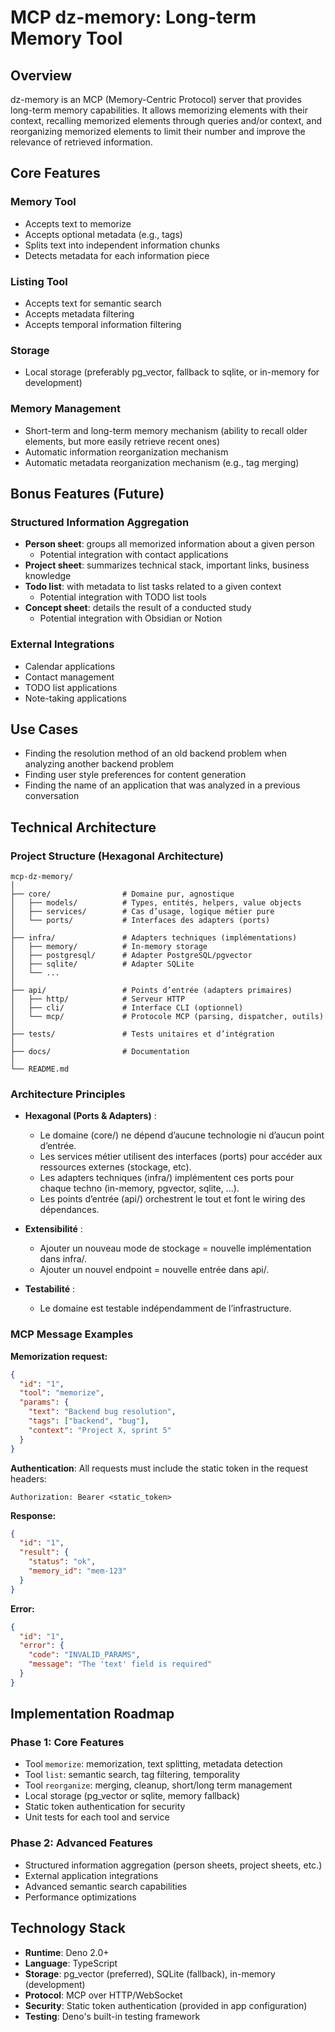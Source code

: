 # MCP dz-memory: Long-term Memory Tool

## Overview

dz-memory is an MCP (Memory-Centric Protocol) server that provides long-term
memory capabilities. It allows memorizing elements with their context, recalling
memorized elements through queries and/or context, and reorganizing memorized
elements to limit their number and improve the relevance of retrieved
information.

## Core Features

### Memory Tool

- Accepts text to memorize
- Accepts optional metadata (e.g., tags)
- Splits text into independent information chunks
- Detects metadata for each information piece

### Listing Tool

- Accepts text for semantic search
- Accepts metadata filtering
- Accepts temporal information filtering

### Storage

- Local storage (preferably pg_vector, fallback to sqlite, or in-memory for
  development)

### Memory Management

- Short-term and long-term memory mechanism (ability to recall older elements,
  but more easily retrieve recent ones)
- Automatic information reorganization mechanism
- Automatic metadata reorganization mechanism (e.g., tag merging)

## Bonus Features (Future)

### Structured Information Aggregation

- **Person sheet**: groups all memorized information about a given person
  - Potential integration with contact applications
- **Project sheet**: summarizes technical stack, important links, business
  knowledge
- **Todo list**: with metadata to list tasks related to a given context
  - Potential integration with TODO list tools
- **Concept sheet**: details the result of a conducted study
  - Potential integration with Obsidian or Notion

### External Integrations

- Calendar applications
- Contact management
- TODO list applications
- Note-taking applications

## Use Cases

- Finding the resolution method of an old backend problem when analyzing another
  backend problem
- Finding user style preferences for content generation
- Finding the name of an application that was analyzed in a previous
  conversation

## Technical Architecture

### Project Structure (Hexagonal Architecture)

```
mcp-dz-memory/
│
├── core/                # Domaine pur, agnostique
│   ├── models/          # Types, entités, helpers, value objects
│   ├── services/        # Cas d’usage, logique métier pure
│   └── ports/           # Interfaces des adapters (ports)
│
├── infra/               # Adapters techniques (implémentations)
│   ├── memory/          # In-memory storage
│   ├── postgresql/      # Adapter PostgreSQL/pgvector
│   ├── sqlite/          # Adapter SQLite
│   └── ...
│
├── api/                 # Points d’entrée (adapters primaires)
│   ├── http/            # Serveur HTTP
│   ├── cli/             # Interface CLI (optionnel)
│   └── mcp/             # Protocole MCP (parsing, dispatcher, outils)
│
├── tests/               # Tests unitaires et d’intégration
│
├── docs/                # Documentation
│
└── README.md
```

### Architecture Principles

- **Hexagonal (Ports & Adapters)** :
  - Le domaine (core/) ne dépend d’aucune technologie ni d’aucun point d’entrée.
  - Les services métier utilisent des interfaces (ports) pour accéder aux
    ressources externes (stockage, etc).
  - Les adapters techniques (infra/) implémentent ces ports pour chaque techno
    (in-memory, pgvector, sqlite, ...).
  - Les points d’entrée (api/) orchestrent le tout et font le wiring des
    dépendances.

- **Extensibilité** :
  - Ajouter un nouveau mode de stockage = nouvelle implémentation dans infra/.
  - Ajouter un nouvel endpoint = nouvelle entrée dans api/.

- **Testabilité** :
  - Le domaine est testable indépendamment de l’infrastructure.

### MCP Message Examples

**Memorization request:**

```json
{
  "id": "1",
  "tool": "memorize",
  "params": {
    "text": "Backend bug resolution",
    "tags": ["backend", "bug"],
    "context": "Project X, sprint 5"
  }
}
```

**Authentication**: All requests must include the static token in the request
headers:

```
Authorization: Bearer <static_token>
```

**Response:**

```json
{
  "id": "1",
  "result": {
    "status": "ok",
    "memory_id": "mem-123"
  }
}
```

**Error:**

```json
{
  "id": "1",
  "error": {
    "code": "INVALID_PARAMS",
    "message": "The 'text' field is required"
  }
}
```

## Implementation Roadmap

### Phase 1: Core Features

- Tool `memorize`: memorization, text splitting, metadata detection
- Tool `list`: semantic search, tag filtering, temporality
- Tool `reorganize`: merging, cleanup, short/long term management
- Local storage (pg_vector or sqlite, memory fallback)
- Static token authentication for security
- Unit tests for each tool and service

### Phase 2: Advanced Features

- Structured information aggregation (person sheets, project sheets, etc.)
- External application integrations
- Advanced semantic search capabilities
- Performance optimizations

## Technology Stack

- **Runtime**: Deno 2.0+
- **Language**: TypeScript
- **Storage**: pg_vector (preferred), SQLite (fallback), in-memory (development)
- **Protocol**: MCP over HTTP/WebSocket
- **Security**: Static token authentication (provided in app configuration)
- **Testing**: Deno's built-in testing framework
